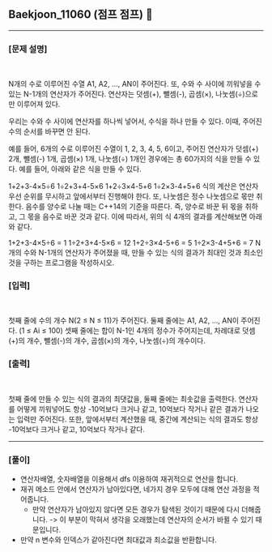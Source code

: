 ## Baekjoon_11060 (점프 점프) 🚀
___


### **[문제 설명]**
<br>

N개의 수로 이루어진 수열 A1, A2, ..., AN이 주어진다. 또, 수와 수 사이에 끼워넣을 수 있는 N-1개의 연산자가 주어진다. 연산자는 덧셈(+), 뺄셈(-), 곱셈(×), 나눗셈(÷)으로만 이루어져 있다.

우리는 수와 수 사이에 연산자를 하나씩 넣어서, 수식을 하나 만들 수 있다. 이때, 주어진 수의 순서를 바꾸면 안 된다.

예를 들어, 6개의 수로 이루어진 수열이 1, 2, 3, 4, 5, 6이고, 주어진 연산자가 덧셈(+) 2개, 뺄셈(-) 1개, 곱셈(×) 1개, 나눗셈(÷) 1개인 경우에는 총 60가지의 식을 만들 수 있다. 예를 들어, 아래와 같은 식을 만들 수 있다.

1+2+3-4×5÷6
1÷2+3+4-5×6
1+2÷3×4-5+6
1÷2×3-4+5+6
식의 계산은 연산자 우선 순위를 무시하고 앞에서부터 진행해야 한다. 또, 나눗셈은 정수 나눗셈으로 몫만 취한다. 음수를 양수로 나눌 때는 C++14의 기준을 따른다. 즉, 양수로 바꾼 뒤 몫을 취하고, 그 몫을 음수로 바꾼 것과 같다. 이에 따라서, 위의 식 4개의 결과를 계산해보면 아래와 같다.

1+2+3-4×5÷6 = 1
1÷2+3+4-5×6 = 12
1+2÷3×4-5+6 = 5
1÷2×3-4+5+6 = 7
N개의 수와 N-1개의 연산자가 주어졌을 때, 만들 수 있는 식의 결과가 최대인 것과 최소인 것을 구하는 프로그램을 작성하시오.


### **[입력]**
<br>

첫째 줄에 수의 개수 N(2 ≤ N ≤ 11)가 주어진다. 둘째 줄에는 A1, A2, ..., AN이 주어진다. (1 ≤ Ai ≤ 100) 셋째 줄에는 합이 N-1인 4개의 정수가 주어지는데, 차례대로 덧셈(+)의 개수, 뺄셈(-)의 개수, 곱셈(×)의 개수, 나눗셈(÷)의 개수이다.

### **[출력]**
<br>

첫째 줄에 만들 수 있는 식의 결과의 최댓값을, 둘째 줄에는 최솟값을 출력한다. 연산자를 어떻게 끼워넣어도 항상 -10억보다 크거나 같고, 10억보다 작거나 같은 결과가 나오는 입력만 주어진다. 또한, 앞에서부터 계산했을 때, 중간에 계산되는 식의 결과도 항상 -10억보다 크거나 같고, 10억보다 작거나 같다.

___


### **[풀이]**
- 연산자배열, 숫자배열을 이용해서 dfs 이용하여 재귀적으로 연산을 합니다.
- 재귀 메소드 안에서 연산자가 남아있다면, 네가지 경우 모두에 대해 연산 과정을 적어줍니다.
  - 만약 연산자가 남아있지 않다면 모든 경우가 탐색된 것이기 때문에 다시 더해줍니다. -> 이 부분이 막혀서 생각을 오래했는데 연산자의 순서가 바뀔 수 있기 때문입니다.
- 만약 n 변수와 인덱스가 같아진다면 최대값과 최소값을 반환합니다.

 